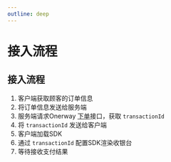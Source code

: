 ```yaml
---
outline: deep
---
```


<script lang="ts" setup>



</script>

# 接入流程

## 接入流程

1. 客户端获取顾客的订单信息
2. 将订单信息发送给服务端
3. 服务端请求Onerway [下单](./sdk-transaction)接口，获取 `transactionId`
4. 将 `transactionId` 发送给客户端
5. 客户端加载SDK
6. 通过 `transactionId` 配置SDK渲染收银台
7. 等待接收支付结果

<style lang="css">



</style>